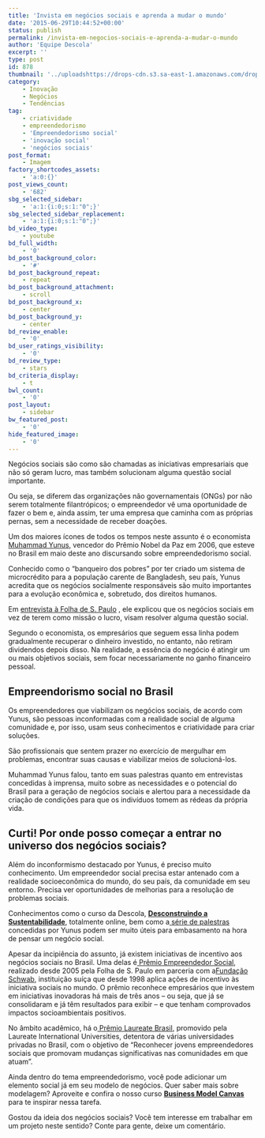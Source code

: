 ```yaml
---
title: 'Invista em negócios sociais e aprenda a mudar o mundo'
date: '2015-06-29T10:44:52+00:00'
status: publish
permalink: /invista-em-negocios-sociais-e-aprenda-a-mudar-o-mundo
author: 'Equipe Descola'
excerpt: ''
type: post
id: 878
thumbnail: '../uploadshttps://drops-cdn.s3.sa-east-1.amazonaws.com/drops-new/wp-content/uploads/2015/06/29104452/negocios_sociaois-150x150.png'
category:
    - Inovação
    - Negócios
    - Tendências
tag:
    - criatividade
    - empreendedorismo
    - 'Empreendedorismo social'
    - 'inovação social'
    - 'negócios sociais'
post_format:
    - Imagem
factory_shortcodes_assets:
    - 'a:0:{}'
post_views_count:
    - '682'
sbg_selected_sidebar:
    - 'a:1:{i:0;s:1:"0";}'
sbg_selected_sidebar_replacement:
    - 'a:1:{i:0;s:1:"0";}'
bd_video_type:
    - youtube
bd_full_width:
    - '0'
bd_post_background_color:
    - '#'
bd_post_background_repeat:
    - repeat
bd_post_background_attachment:
    - scroll
bd_post_background_x:
    - center
bd_post_background_y:
    - center
bd_review_enable:
    - '0'
bd_user_ratings_visibility:
    - '0'
bd_review_type:
    - stars
bd_criteria_display:
    - t
bwl_count:
    - '0'
post_layout:
    - sidebar
bw_featured_post:
    - '0'
hide_featured_image:
    - '0'
---
```

Negócios sociais são como são chamadas as iniciativas empresariais que não só geram lucro, mas também solucionam alguma questão social importante.

Ou seja, se diferem das organizações não governamentais (ONGs) por não serem totalmente filantrópicos; o empreendedor vê uma oportunidade de fazer o bem e, ainda assim, ter uma empresa que caminha com as próprias pernas, sem a necessidade de receber doações.

Um dos maiores ícones de todos os tempos neste assunto é o economista[ Muhammad Yunus](http://en.wikipedia.org/wiki/Muhammad_Yunus), vencedor do Prêmio Nobel da Paz em 2006, que esteve no Brasil em maio deste ano discursando sobre empreendedorismo social.

Conhecido como o “banqueiro dos pobres” por ter criado um sistema de microcrédito para a população carente de Bangladesh, seu país, Yunus acredita que os negócios socialmente responsáveis são muito importantes para a evolução econômica e, sobretudo, dos direitos humanos.

Em [entrevista à Folha de S. Paulo](http://www1.folha.uol.com.br/mercado/2015/04/1621461-todas-as-pessoas-tem-potencial-para-empreender-diz-banqueiro-dos-pobres.shtml) , ele explicou que os negócios sociais em vez de terem como missão o lucro, visam resolver alguma questão social.

Segundo o economista, os empresários que seguem essa linha podem gradualmente recuperar o dinheiro investido, no entanto, não retiram dividendos depois disso. Na realidade, a essência do negócio é atingir um ou mais objetivos sociais, sem focar necessariamente no ganho financeiro pessoal.

Empreendorismo social no Brasil
-------------------------------

Os empreendedores que viabilizam os negócios sociais, de acordo com Yunus, são pessoas inconformadas com a realidade social de alguma comunidade e, por isso, usam seus conhecimentos e criatividade para criar soluções.

São profissionais que sentem prazer no exercício de mergulhar em problemas, encontrar suas causas e viabilizar meios de solucioná-los.

Muhammad Yunus falou, tanto em suas palestras quanto em entrevistas concedidas à imprensa, muito sobre as necessidades e o potencial do Brasil para a geração de negócios sociais e alertou para a necessidade da criação de condições para que os indivíduos tomem as rédeas da própria vida.

Curti! Por onde posso começar a entrar no universo dos negócios sociais?
------------------------------------------------------------------------

Além do inconformismo destacado por Yunus, é preciso muito conhecimento. Um empreendedor social precisa estar antenado com a realidade socioeconômica do mundo, do seu país, da comunidade em seu entorno. Precisa ver oportunidades de melhorias para a resolução de problemas sociais.

Conhecimentos como o curso da Descola, **[Desconstruindo a Sustentabilidade](http://descola.org/curso/5/desconstruindo-a-sustentabilidade%20-%20no%20meio%20do%20texto)**, totalmente online, bem como a[ série de palestras](https://www.youtube.com/watch?v=oEH98bK1cDg&list=PLH5O0vzsRCfo-kmYxcvZyclLFaBMdC2Vg) concedidas por Yunus podem ser muito úteis para embasamento na hora de pensar um negócio social.

Apesar da incipiência do assunto, já existem iniciativas de incentivo aos negócios sociais no Brasil. Uma delas é[ Prêmio Empreendedor Social](http://www1.folha.uol.com.br/empreendedorsocial/), realizado desde 2005 pela Folha de S. Paulo em parceria com a[Fundação Schwab](http://www.schwabfound.org/), instituição suíça que desde 1998 aplica ações de incentivo às iniciativa sociais no mundo. O prêmio reconhece empresários que investem em iniciativas inovadoras há mais de três anos – ou seja, que já se consolidaram e já têm resultados para exibir – e que tenham comprovados impactos socioambientais positivos.

No âmbito acadêmico, há o[ Prêmio Laureate Brasil](http://blogs.anhembi.br/premiolaureatebrasil/pagina-exemplo/), promovido pela Laureate International Universities, detentora de várias universidades privadas no Brasil, com o objetivo de “Reconhecer jovens empreendedores sociais que promovam mudanças significativas nas comunidades em que atuam”.

Ainda dentro do tema empreendedorismo, você pode adicionar um elemento social já em seu modelo de negócios. Quer saber mais sobre modelagem? Aproveite e confira o nosso curso [**Business Model Canvas** ](http://descola.org/curso/14/business-model-canvas)para te inspirar nessa tarefa.

Gostou da ideia dos negócios sociais? Você tem interesse em trabalhar em um projeto neste sentido? Conte para gente, deixe um comentário.